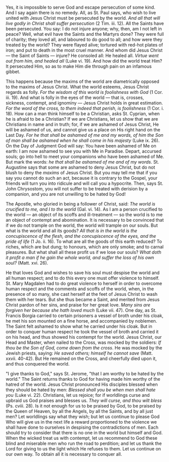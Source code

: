 
Yes, it is impossible to serve God and escape persecution of some kind. And I say again there is no remedy. All, as St. Paul says, who wish to live united with Jesus Christ must be persecuted by the world. *And all that will live godly in Christ shall suffer persecution* (2 Tim. iii. 12). All the Saints have been persecuted. You say: I do not injure anyone; why, then, am I not left in peace? Well, what evil have the Saints and the Martyrs done? They were full of charity; they loved all, and laboured to do good to all; and how were they treated by the world? They were flayed alive; tortured with red-hot plates of iron; and put to death in the most cruel manner. And whom did Jesus Christ — the Saint of Saints — injure? He consoled all: He healed all. *Virtue went out from him, and healed all* (Luke vi. 19). And how did the world treat Him? It persecuted Him, so as to make Him die through pain on an infamous gibbet.

This happens because the maxims of the world are diametrically opposed to the maxims of Jesus Christ. What the world esteems, Jesus Christ regards as folly. *For the wisdom of this world is foolishness with God* (1 Cor. iii. 19). And what is folly in the eyes of the world — that is, crosses, sickness, contempt, and ignominy — Jesus Christ holds in great estimation. *For the word of the cross, to them indeed that perish, is foolishness* (1 Cor. i. 18). How can a man think himself to be a Christian, asks St. Cyprian, when he is afraid to be a Christian? If we are Christians, let us show that we are Christians in name and in truth; for, if we are ashamed of Jesus Christ, He will be ashamed of us, and cannot give us a place on His right hand on the Last Day. *For he that shall be ashamed of me and my words, of him the Son of man shall be ashamed when he shall come in his majesty* (Luke ix. 26). On the Day of Judgment God will say: You have been ashamed of Me on earth: I am now ashamed to see you with Me in Paradise. Depart, accursed souls; go into hell to meet your companions who have been ashamed of Me. But mark the words: *he that shall be ashamed of me and of my words*. St. Augustine says that some are ashamed to deny Jesus Christ, but do not blush to deny the *maxims* of Jesus Christ. But you may tell me that if you say you cannot do such an act, because it is contrary to the Gospel, your friends will turn you into ridicule and will call you a hypocrite. Then, says St. John Chrysostom, you will not suffer to be treated with derision by a companion, and you are not unwilling to be hated by God!

The Apostle, who gloried in being a follower of Christ, said: *The world is crucified to me, and I to the world* (Gal. vi. 14). As I am a person crucified to the world — an object of its scoffs and ill-treatment — so the world is to me an object of contempt and abomination. It is necessary to be convinced that if we do not trample on the world, the world will trample on our souls. But what is the world and all its goods? *All that is in the world is the concupiscence of the flesh, and the concupiscence of the eyes, and the pride of life* (1 Jo. ii. 16). To what are all the goods of this earth reduced? To riches, which are but dung; to honours, which are only smoke; and to carnal pleasures. But what shall all these profit us if we lose our souls? *What doth it profit a man if he gain the whole world, and suffer the loss of his own soul?* (Matt. xvi. 26).

He that loves God and wishes to save his soul must despise the world and all human respect; and to do this every one must offer violence to himself. St. Mary Magdalen had to do great violence to herself in order to overcome human respect and the comments and scoffs of the world, when, in the presence of so many, she cast herself at the feet of Jesus Christ to wash them with her tears. But she thus became a Saint, and merited from Jesus Christ pardon of her sins, and praise for her great love. *Many sins are forgiven her because she hath loved much* (Luke vii. 47). One day, as St. Francis Borgia carried to certain prisoners a vessel of broth under his cloak, he met his son mounted on a fine horse, and accompanied by noblemen. The Saint felt ashamed to show what he carried under his cloak. But in order to conquer human respect he took the vessel of broth and carried it on his head, and thus showed his contempt for the world. Jesus Christ, our Head and Master, when nailed to the Cross, was mocked by the soldiers: *If thou be the Son of God, come down from the cross*. He was mocked by the Jewish priests, saying: *He saved others; himself he cannot save* (Matt. xxvii. 40-42). But He remained on the Cross, and cheerfully died upon it, and thus conquered the world.

\"I give thanks to God,\" says St. Jerome, \"that I am worthy to be hated by the world.\" The Saint returns thanks to God for having made him worthy of the hatred of the world. Jesus Christ pronounced His disciples blessed when they should be hated by men: *Blessed shall you be when men shall hate you* (Luke vi. 22). Christians, let us rejoice; for if worldlings curse and upbraid us God praises and blesses us. *They will curse, and thou wilt bless* (Ps. cviii. 28). Is it not enough for us to be praised by God, to be praised by the Queen of Heaven, by all the Angels, by all the Saints, and by all just men? Let worldlings say what they wish; but let us continue to please God Who will give us in the next life a reward proportioned to the violence we shall have done to ourselves in despising the contradictions of men. Each should try to consider that there is no one in the world but himself and God. When the wicked treat us with contempt, let us recommend to God these blind and miserable men who run the road to perdition; and let us thank the Lord for giving to us the light which He refuses to them. Let us continue on our own way. To obtain all it is necessary to conquer all.

